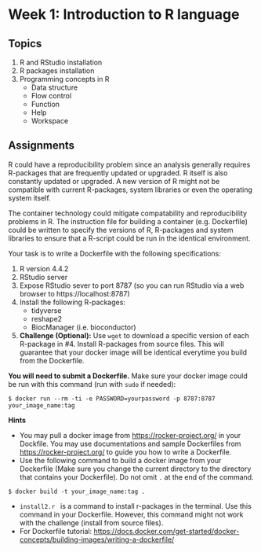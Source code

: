 # Week 1: Introduction to R language
## Topics
1. R and RStudio installation
2. R packages installation
3. Programming concepts in R
    - Data structure
    - Flow control
    - Function
    - Help
    - Workspace

## Assignments
R could have a reproducibility problem since an analysis generally requires R-packages that are frequently updated or upgraded. R itself is also constantly updated or upgraded. A new version of R might not be compatible with current R-packages, system libraries or even the operating system itself. 

The container technology could mitigate compatability and reproducibility problems in R. The instruction file for building a container (e.g. Dockerfile) could be written to specify the versions of R, R-packages and system libraries to ensure that a R-script could be run in the identical environment.

Your task is to write a Dockerfile with the following specifications:

1. R version 4.4.2
2. RStudio server
3. Expose RStudio sever to port 8787 (so you can run RStudio via a web browser to https://localhost:8787)
4. Install the following R-packages:
   - tidyverse
   - reshape2
   - BiocManager (i.e. bioconductor)
5. <b>Challenge (Optional):</b> Use `wget` to download a specific version of each R-package in #4. Install R-packages from source files. This will guarantee that your docker image will be identical everytime you build from the Dockerfile.

<b>You will need to submit a Dockerfile.</b> Make sure your docker image could be run with this command (run with `sudo` if needed):

```
$ docker run --rm -ti -e PASSWORD=yourpassword -p 8787:8787 your_image_name:tag
```

<b>Hints</b>
- You may pull a docker image from https://rocker-project.org/ in your Dockfile. You may use documentations and sample Dockerfiles from https://rocker-project.org/ to guide you how to write a Dockerfile.
- Use the following command to build a docker image from your Dockerfile (Make sure you change the current directory to the directory that contains your Dockerfile). Do not omit `.` at the end of the command.
```
$ docker build -t your_image_name:tag .
```
- `install2.r ` is a command to install r-packages in the terminal. Use this command in your Dockerfile. However, this command might not work with the challenge (install from source files).
- For Dockerfile tutorial: https://docs.docker.com/get-started/docker-concepts/building-images/writing-a-dockerfile/
